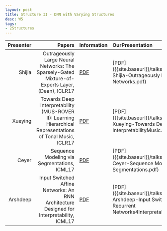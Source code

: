 ```yaml
---
layout: post
title: Structure II - DNN with Varying Structures
desc: W5
tags:
- 2Structures
---
```




| Presenter | Papers | Information| OurPresentation |
| -----: | ----------: | :----- | :----- |
| Shijia | Outrageously Large Neural Networks: The Sparsely-Gated Mixture-of-Experts Layer, (Dean), ICLR17 | [PDF](https://arxiv.org/abs/1701.06538) | [PDF]({{site.baseurl}}/talks/20170921-Shijia-Outrageously Large Neural Networks.pdf) |
| Xueying | Towards Deep Interpretability (MUS-ROVER II): Learning Hierarchical Representations of Tonal Music, ICLR17  | [PDF](https://openreview.net/pdf?id=ryhqQFKgl) | [PDF]({{site.baseurl}}/talks/20170921-Xueying-Towards Deep InterpretabilityMusic.pdf) |
| Ceyer | Sequence Modeling via Segmentations, ICML17| [PDF](https://arxiv.org/abs/1702.07463) | [PDF]({{site.baseurl}}/talks/20170921-Ceyer-Sequence Modeling via Segmentations.pdf) |
| Arshdeep | Input Switched Affine Networks: An RNN Architecture Designed for Interpretability, ICML17 |  [PDF](http://proceedings.mlr.press/v70/foerster17a/foerster17a.pdf) | [PDF]({{site.baseurl}}/talks/20170921-Arshdeep-Input Switched Affine Recurrent Networks4Interpretability.pdf) |

